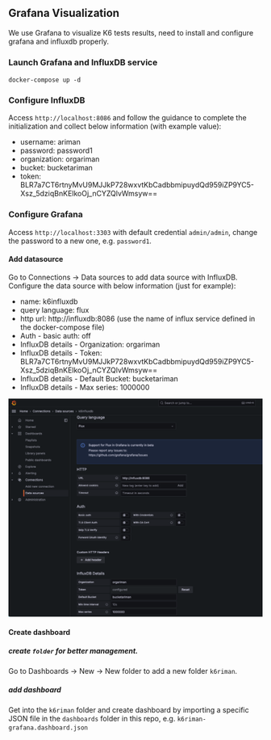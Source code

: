 Grafana Visualization
--

We use Grafana to visualize K6 tests results, need to install and configure grafana and influxdb properly.

### Launch Grafana and InfluxDB service
```shell
docker-compose up -d
```

### Configure InfluxDB
Access `http://localhost:8086` and follow the guidance to complete the initialization and collect below information (with example value):
- username: ariman
- password: password1
- organization: orgariman
- bucket: bucketariman
- token: BLR7a7CT6rtnyMvU9MJJkP728wxvtKbCadbbmipuydQd959iZP9YC5-Xsz_5dziqBnKElkoOj_nCYZQlvWmsyw==

### Configure Grafana
Access `http://localhost:3303` with default credential `admin/admin`, change the password to a new one, e.g. `password1`.

#### Add datasource
Go to Connections -> Data sources to add data source with InfluxDB.
Configure the data source with below information (just for example):
- name: k6influxdb
- query language: flux
- http url: http://influxdb:8086 (use the name of influx service defined in the docker-compose file)
- Auth - basic auth: off
- InfluxDB details - Organization: orgariman
- InfluxDB details - Token: BLR7a7CT6rtnyMvU9MJJkP728wxvtKbCadbbmipuydQd959iZP9YC5-Xsz_5dziqBnKElkoOj_nCYZQlvWmsyw==
- InfluxDB details - Default Bucket: bucketariman
- InfluxDB details - Max series: 1000000

![grafana-datasource-config](../docs/images/grafana-datasource-config.png)

#### Create dashboard

##### create `folder` for better management.
Go to Dashboards -> New -> New folder to add a new folder `k6riman`.

##### add dashboard
Get into the `k6riman` folder and create dashboard by importing a specific JSON file in the `dashboards` folder in this repo,
e.g. `k6riman-grafana.dashboard.json`



